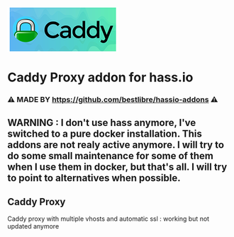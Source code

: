 ![logo](https://raw.githubusercontent.com/risozhor/hassio-caddy_proxy/main/logo.png)

# Caddy Proxy addon for hass.io


###    ⚠️  MADE BY https://github.com/bestlibre/hassio-addons ⚠️
## **WARNING** : I don't use hass anymore, I've switched to a pure docker installation. This addons are not realy active anymore. I will try to do some small maintenance for some of them when I use them in docker, but that's all. I will try to point to alternatives when possible.


## Caddy Proxy
Caddy proxy with multiple vhosts and automatic ssl : working but not updated anymore


